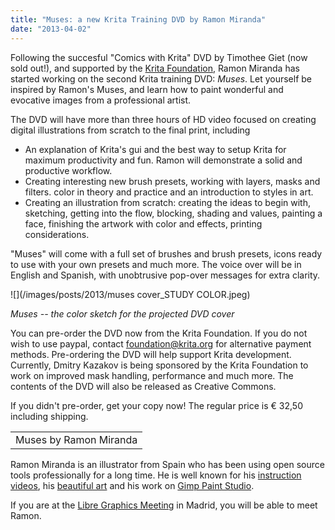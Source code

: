 ```yaml
---
title: "Muses: a new Krita Training DVD by Ramon Miranda"
date: "2013-04-02"
---
```


Following the succesful "Comics with Krita" DVD by Timothee Giet (now sold out!), and supported by the [Krita Foundation](http://krita.org/foundation), Ramon Miranda has started working on the second Krita training DVD: _Muses_. Let yourself be inspired by Ramon's Muses, and learn how to paint wonderful and evocative images from a professional artist.

The DVD will have more than three hours of HD video focused on creating digital illustrations from scratch to the final print, including

- An explanation of Krita's gui and the best way to setup Krita for maximum productivity and fun. Ramon will demonstrate a solid and productive workflow.
- Creating interesting new brush presets, working with layers, masks and filters. color in theory and practice and an introduction to styles in art.
- Creating an illustration from scratch: creating the ideas to begin with, sketching, getting into the flow, blocking, shading and values, painting a face, finishing the artwork with color and effects, printing considerations.

"Muses" will come with a full set of brushes and brush presets, icons ready to use with your own presets and much more. The voice over will be in English and Spanish, with unobtrusive pop-over messages for extra clarity.

![](/images/posts/2013/muses cover_STUDY COLOR.jpeg)

_Muses -- the color sketch for the projected DVD cover_

You can pre-order the DVD now from the Krita Foundation. If you do not wish to use paypal, contact foundation@krita.org for alternative payment methods. Pre-ordering the DVD will help support Krita development. Currently, Dmitry Kazakov is being sponsored by the Krita Foundation to work on improved mask handling, performance and much more. The contents of the DVD will also be released as Creative Commons.

If you didn't pre-order, get your copy now! The regular price is € 32,50 including shipping.

<table><tbody><tr><td>Muses by Ramon Miranda</td></tr></tbody></table>

Ramon Miranda is an illustrator from Spain who has been using open source tools professionally for a long time. He is well known for his [instruction videos](http://www.youtube.com/user/TheShockito?feature=mhee), his [beautiful art](http://theshock.deviantart.com/) and his work on [Gimp Paint Studio](http://www.ramonmiranda.com/p/gps.html).

If you are at the [Libre Graphics Meeting](http://libregraphicsmeeting.org) in Madrid, you will be able to meet Ramon.
